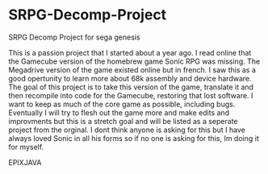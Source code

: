 # SRPG-Decomp-Project
SRPG Decomp Project for sega genesis 

This is a passion project that I started about a year ago. I read online that the Gamecube version of the homebrew game Sonic RPG was missing.
The Megadrive version of the game existed online but in french. I saw this as a good opertunity to learn more about 68k assembly and device hardware. 
The goal of this project is to take this version of the game, translate it and then recompile into code for the Gamecube, restoring that lost software. 
I want to keep as much of the core game as possible, including bugs. 
Eventually I will try to flesh out the game more and make edits and improvments but this is a stretch goal and will be listed as a seperate project from the orginal. 
I dont think anyone is asking for this but I have always loved Sonic in all his forms so if no one is asking for this, Im doing it for myself. 

EPIXJAVA
